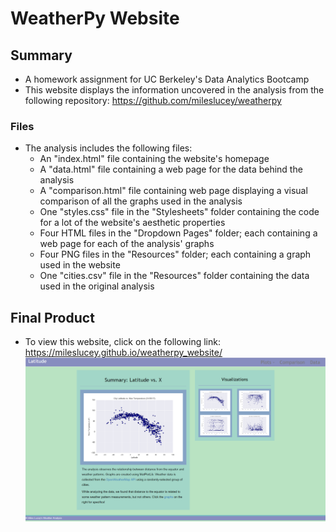 # WeatherPy Website
## Summary
* A homework assignment for UC Berkeley's Data Analytics Bootcamp
* This website displays the information uncovered in the analysis from the following repository: https://github.com/mileslucey/weatherpy
### Files
* The analysis includes the following files:
    * An "index.html" file containing the website's homepage
    * A "data.html" file containing a web page for the data behind the analysis
    * A "comparison.html" file containing web page displaying a visual comparison of all the graphs used in the analysis
    * One "styles.css" file in the "Stylesheets" folder containing the code for a lot of the website's aesthetic properties
    * Four HTML files in the "Dropdown Pages" folder; each containing a web page for each of the analysis' graphs
    * Four PNG files in the "Resources" folder; each containing a graph used in the website
    * One "cities.csv" file in the "Resources" folder containing the data used in the original analysis
## Final Product
* To view this website, click on the following link: https://mileslucey.github.io/weatherpy_website/
![](images/screenshot01.png)    
